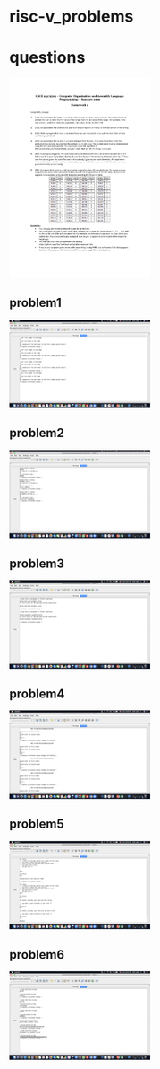 # risc-v_problems
# questions
 <div>
 <img src="HW2(1).pdf" width=50%/>
 </div>
 
 ## problem1
 <div>
 <img src="1.png" width=50%/>
 </div>
 
 
  ## problem2
  
  <div>
 <img src="2.png " width=50%/>
 </div>
 
   ## problem3
   
   <div>
 <img src="3.png " width=50%/>
 </div>
 
   ## problem4
    
  <div>
 <img src="4.png " width=50%/>
 </div>
 
   ## problem5
     
   <div>
 <img src="5.png " width=50%/>
 </div>
 
   ## problem6
      
   <div>
 <img src="6.png " width=50%/>
 </div>

